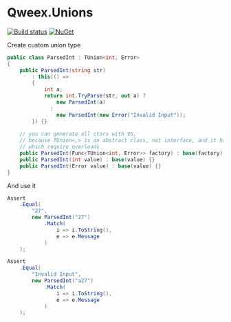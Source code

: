 # Qweex.Unions

[![Build status](https://ci.appveyor.com/api/projects/status/juau9eckp6yqfc3l?svg=true)](https://ci.appveyor.com/project/kogoia/unions)
[![NuGet](https://img.shields.io/nuget/dt/Qweex.Unions.svg)](https://www.nuget.org/packages/Qweex.Unions)

Create custom union type

```cs
public class ParsedInt : TUnion<int, Error>
{
    public ParsedInt(string str) 
        : this(() =>
        {
            int a;
            return int.TryParse(str, out a) ? 
                new ParsedInt(a) 
              : 
                new ParsedInt(new Error("Invalid Input"));
        }) {}
        
    // you can generate all ctors with VS, 
    // because TUnion<,> is an abstract class, not interface, and it has own ctors
    // which require overloads
    public ParsedInt(Func<TUnion<int, Error>> factory) : base(factory) {}
    public ParsedInt(int value) : base(value) {}
    public ParsedInt(Error value) : base(value) {}
}
```

And use it

```cs
Assert
    .Equal(
        "27",
        new ParsedInt("27")
            .Match(
                i => i.ToString(),
                e => e.Message
            )
    );

Assert
    .Equal(
        "Invalid Input",
        new ParsedInt("a27")
            .Match(
                i => i.ToString(),
                e => e.Message
            )
    );
```
